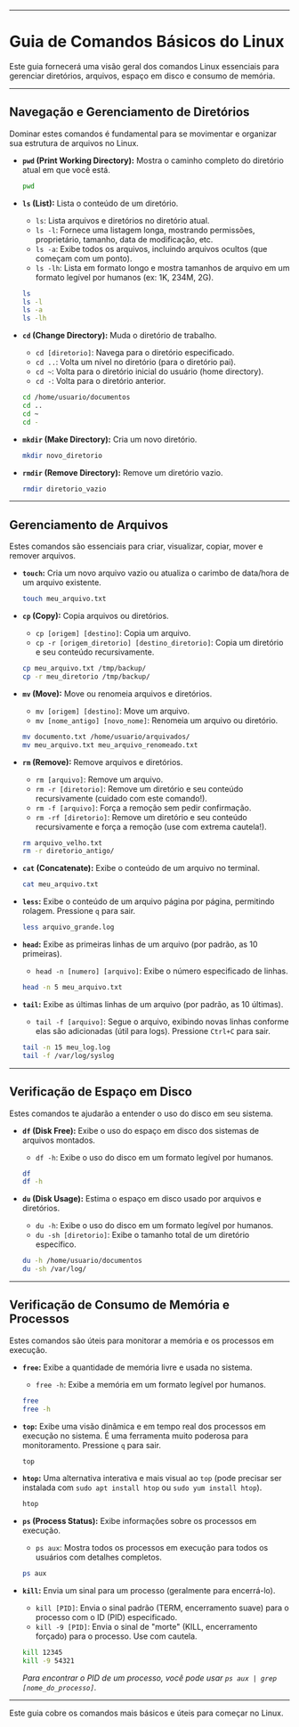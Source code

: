 -----

# Guia de Comandos Básicos do Linux

Este guia fornecerá uma visão geral dos comandos Linux essenciais para gerenciar diretórios, arquivos, espaço em disco e consumo de memória.

-----

## Navegação e Gerenciamento de Diretórios

Dominar estes comandos é fundamental para se movimentar e organizar sua estrutura de arquivos no Linux.

  * **`pwd` (Print Working Directory):** Mostra o caminho completo do diretório atual em que você está.

    ```bash
    pwd
    ```

  * **`ls` (List):** Lista o conteúdo de um diretório.

      * `ls`: Lista arquivos e diretórios no diretório atual.
      * `ls -l`: Fornece uma listagem longa, mostrando permissões, proprietário, tamanho, data de modificação, etc.
      * `ls -a`: Exibe todos os arquivos, incluindo arquivos ocultos (que começam com um ponto).
      * `ls -lh`: Lista em formato longo e mostra tamanhos de arquivo em um formato legível por humanos (ex: 1K, 234M, 2G).

    <!-- end list -->

    ```bash
    ls
    ls -l
    ls -a
    ls -lh
    ```

  * **`cd` (Change Directory):** Muda o diretório de trabalho.

      * `cd [diretorio]`: Navega para o diretório especificado.
      * `cd ..`: Volta um nível no diretório (para o diretório pai).
      * `cd ~`: Volta para o diretório inicial do usuário (home directory).
      * `cd -`: Volta para o diretório anterior.

    <!-- end list -->

    ```bash
    cd /home/usuario/documentos
    cd ..
    cd ~
    cd -
    ```

  * **`mkdir` (Make Directory):** Cria um novo diretório.

    ```bash
    mkdir novo_diretorio
    ```

  * **`rmdir` (Remove Directory):** Remove um diretório vazio.

    ```bash
    rmdir diretorio_vazio
    ```

-----

## Gerenciamento de Arquivos

Estes comandos são essenciais para criar, visualizar, copiar, mover e remover arquivos.

  * **`touch`:** Cria um novo arquivo vazio ou atualiza o carimbo de data/hora de um arquivo existente.

    ```bash
    touch meu_arquivo.txt
    ```

  * **`cp` (Copy):** Copia arquivos ou diretórios.

      * `cp [origem] [destino]`: Copia um arquivo.
      * `cp -r [origem_diretorio] [destino_diretorio]`: Copia um diretório e seu conteúdo recursivamente.

    <!-- end list -->

    ```bash
    cp meu_arquivo.txt /tmp/backup/
    cp -r meu_diretorio /tmp/backup/
    ```

  * **`mv` (Move):** Move ou renomeia arquivos e diretórios.

      * `mv [origem] [destino]`: Move um arquivo.
      * `mv [nome_antigo] [novo_nome]`: Renomeia um arquivo ou diretório.

    <!-- end list -->

    ```bash
    mv documento.txt /home/usuario/arquivados/
    mv meu_arquivo.txt meu_arquivo_renomeado.txt
    ```

  * **`rm` (Remove):** Remove arquivos e diretórios.

      * `rm [arquivo]`: Remove um arquivo.
      * `rm -r [diretorio]`: Remove um diretório e seu conteúdo recursivamente (cuidado com este comando\!).
      * `rm -f [arquivo]`: Força a remoção sem pedir confirmação.
      * `rm -rf [diretorio]`: Remove um diretório e seu conteúdo recursivamente e força a remoção (use com extrema cautela\!).

    <!-- end list -->

    ```bash
    rm arquivo_velho.txt
    rm -r diretorio_antigo/
    ```

  * **`cat` (Concatenate):** Exibe o conteúdo de um arquivo no terminal.

    ```bash
    cat meu_arquivo.txt
    ```

  * **`less`:** Exibe o conteúdo de um arquivo página por página, permitindo rolagem. Pressione `q` para sair.

    ```bash
    less arquivo_grande.log
    ```

  * **`head`:** Exibe as primeiras linhas de um arquivo (por padrão, as 10 primeiras).

      * `head -n [numero] [arquivo]`: Exibe o número especificado de linhas.

    <!-- end list -->

    ```bash
    head -n 5 meu_arquivo.txt
    ```

  * **`tail`:** Exibe as últimas linhas de um arquivo (por padrão, as 10 últimas).

      * `tail -f [arquivo]`: Segue o arquivo, exibindo novas linhas conforme elas são adicionadas (útil para logs). Pressione `Ctrl+C` para sair.

    <!-- end list -->

    ```bash
    tail -n 15 meu_log.log
    tail -f /var/log/syslog
    ```

-----

## Verificação de Espaço em Disco

Estes comandos te ajudarão a entender o uso do disco em seu sistema.

  * **`df` (Disk Free):** Exibe o uso do espaço em disco dos sistemas de arquivos montados.

      * `df -h`: Exibe o uso do disco em um formato legível por humanos.

    <!-- end list -->

    ```bash
    df
    df -h
    ```

  * **`du` (Disk Usage):** Estima o espaço em disco usado por arquivos e diretórios.

      * `du -h`: Exibe o uso do disco em um formato legível por humanos.
      * `du -sh [diretorio]`: Exibe o tamanho total de um diretório específico.

    <!-- end list -->

    ```bash
    du -h /home/usuario/documentos
    du -sh /var/log/
    ```

-----

## Verificação de Consumo de Memória e Processos

Estes comandos são úteis para monitorar a memória e os processos em execução.

  * **`free`:** Exibe a quantidade de memória livre e usada no sistema.

      * `free -h`: Exibe a memória em um formato legível por humanos.

    <!-- end list -->

    ```bash
    free
    free -h
    ```

  * **`top`:** Exibe uma visão dinâmica e em tempo real dos processos em execução no sistema. É uma ferramenta muito poderosa para monitoramento. Pressione `q` para sair.

    ```bash
    top
    ```

  * **`htop`:** Uma alternativa interativa e mais visual ao `top` (pode precisar ser instalada com `sudo apt install htop` ou `sudo yum install htop`).

    ```bash
    htop
    ```

  * **`ps` (Process Status):** Exibe informações sobre os processos em execução.

      * `ps aux`: Mostra todos os processos em execução para todos os usuários com detalhes completos.

    <!-- end list -->

    ```bash
    ps aux
    ```

  * **`kill`:** Envia um sinal para um processo (geralmente para encerrá-lo).

      * `kill [PID]`: Envia o sinal padrão (TERM, encerramento suave) para o processo com o ID (PID) especificado.
      * `kill -9 [PID]`: Envia o sinal de "morte" (KILL, encerramento forçado) para o processo. Use com cautela.

    <!-- end list -->

    ```bash
    kill 12345
    kill -9 54321
    ```

    *Para encontrar o PID de um processo, você pode usar `ps aux | grep [nome_do_processo]`.*

-----

Este guia cobre os comandos mais básicos e úteis para começar no Linux. 